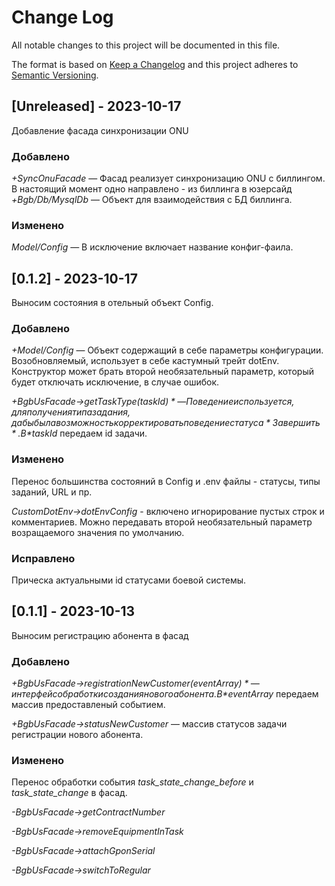 
# Change Log
All notable changes to this project will be documented in this file.
 
The format is based on [Keep a Changelog](http://keepachangelog.com/)
and this project adheres to [Semantic Versioning](http://semver.org/).


## [Unreleased] - 2023-10-17
 
Добавление фасада синхронизации ONU
 
### Добавлено

*+SyncOnuFacade* — Фасад реализует синхронизацию ONU с биллингом. В настоящий момент одно направлено - из биллинга в юзерсайд
*+Bgb/Db/MysqlDb* — Объект для взаимодействия с БД биллинга.

 
### Изменено

*Model/Config* — В исключение включает название конфиг-фаила.

 
## [0.1.2] - 2023-10-17
 
Выносим состояния в отельный объект Config.
 
### Добавлено

*+Model/Config* — Объект содержащий в себе параметры конфигурации. Возобновляемый, использует в себе кастумный трейт dotEnv. Конструктор может брать второй необязательный параметр, который будет отключать исключение, в случае ошибок.

*+BgbUsFacade->getTaskType($taskId)* — Поведение используется, для получения типа задания, дабы была возможность корректировать поведение статуса *Завершить*. В *$taskId* передаем id задачи.

 
### Изменено

Перенос большинства состояний в Config и .env файлы - статусы, типы заданий, URL и пр.

*CustomDotEnv->dotEnvConfig* - включено игнорирование пустых строк и комментариев. Можно передавать второй необязательный параметр возращаемого значения по умолчанию.

 
### Исправлено

Прическа актуальными id статусами боевой системы.



## [0.1.1] - 2023-10-13
 
Выносим регистрацию абонента в фасад
 
### Добавлено

*+BgbUsFacade->registrationNewCustomer($eventArray)* — интерфейс обработки создания нового абонента. В *$eventArray* передаем массив предоставленый событием.

*+BgbUsFacade->statusNewCustomer* — массив статусов задачи регистрации нового абонента.
 
### Изменено

Перенос обработки события *task_state_change_before* и *task_state_change* в фасад.

*-BgbUsFacade->getContractNumber*

*-BgbUsFacade->removeEquipmentInTask*

*-BgbUsFacade->attachGponSerial*

*-BgbUsFacade->switchToRegular*
